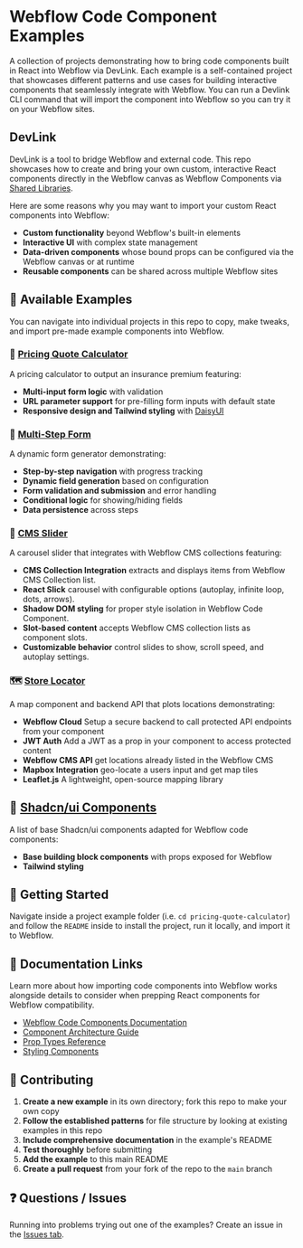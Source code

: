 # Webflow Code Component Examples

A collection of projects demonstrating how to bring code components built in React into Webflow via DevLink. Each example is a self-contained project that showcases different patterns and use cases for building interactive components that seamlessly integrate with Webflow. You can run a Devlink CLI command that will import the component into Webflow so you can try it on your Webflow sites.

## DevLink

DevLink is a tool to bridge Webflow and external code. This repo showcases how to create and bring your own custom, interactive React components directly in the Webflow canvas as Webflow Components via [Shared Libraries](https://webflow.com/updates/libraries).

Here are some reasons why you may want to import your custom React components into Webflow:

- **Custom functionality** beyond Webflow's built-in elements
- **Interactive UI** with complex state management
- **Data-driven components** whose bound props can be configured via the Webflow canvas or at runtime
- **Reusable components** can be shared across multiple Webflow sites

## 📁 Available Examples

You can navigate into individual projects in this repo to copy, make tweaks, and import pre-made example components into Webflow.

### 🧮 [Pricing Quote Calculator](./pricing-quote-calculator/)

A pricing calculator to output an insurance premium featuring:

- **Multi-input form logic** with validation
- **URL parameter support** for pre-filling form inputs with default state
- **Responsive design and Tailwind styling** with [DaisyUI](https://daisyui.com/)

### 📝 [Multi-Step Form](./multistep-form/)

A dynamic form generator demonstrating:

- **Step-by-step navigation** with progress tracking
- **Dynamic field generation** based on configuration
- **Form validation and submission** and error handling
- **Conditional logic** for showing/hiding fields
- **Data persistence** across steps

### 🎠 [CMS Slider](./cms-slider/)

A carousel slider that integrates with Webflow CMS collections featuring:

- **CMS Collection Integration** extracts and displays items from Webflow CMS Collection list.
- **React Slick** carousel with configurable options (autoplay, infinite loop, dots, arrows).
- **Shadow DOM styling** for proper style isolation in Webflow Code Component.
- **Slot-based content** accepts Webflow CMS collection lists as component slots.
- **Customizable behavior** control slides to show, scroll speed, and autoplay settings.

### 🗺️ [Store Locator](./store-locator/)

A map component and backend API that plots locations demonstrating:

- **Webflow Cloud** Setup a secure backend to call protected API endpoints from your component
- **JWT Auth** Add a JWT as a prop in your component to access protected content
- **Webflow CMS API** get locations already listed in the Webflow CMS
- **Mapbox Integration** geo-locate a users input and get map tiles
- **Leaflet.js** A lightweight, open-source mapping library

## 🧩 [Shadcn/ui Components](./shadcn-components/)

A list of base Shadcn/ui components adapted for Webflow code components:

- **Base building block components** with props exposed for Webflow
- **Tailwind styling**

## 🚀 Getting Started

Navigate inside a project example folder (i.e. `cd pricing-quote-calculator`) and follow the `README` inside to install the project, run it locally, and import it to Webflow.

## 📖 Documentation Links

Learn more about how importing code components into Webflow works alongside details to consider when prepping React components for Webflow compatibility.

- [Webflow Code Components Documentation](https://developers.webflow.com/code-components/introduction)
- [Component Architecture Guide](https://developers.webflow.com/code-components/component-architecture)
- [Prop Types Reference](https://developers.webflow.com/code-components/reference/prop-types)
- [Styling Components](https://developers.webflow.com/code-components/styling-components)

## 🤝 Contributing

1. **Create a new example** in its own directory; fork this repo to make your own copy
2. **Follow the established patterns** for file structure by looking at existing examples in this repo
3. **Include comprehensive documentation** in the example's README
4. **Test thoroughly** before submitting
5. **Add the example** to this main README
6. **Create a pull request** from your fork of the repo to the `main` branch

## ❓ Questions / Issues

Running into problems trying out one of the examples? Create an issue in the [Issues tab](https://github.com/Webflow-Examples/code-components-examples/issues).
